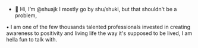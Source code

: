 - 👋 Hi, I’m @shuajk
  I mostly go by shu/shuki, but that shouldn't be a problem,

• I am one of the few thousands talented professionals invested in creating awareness to positivity and living life the way it's supposed to be lived, I am hella fun to talk with.

